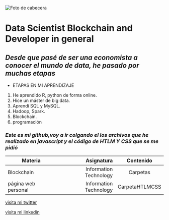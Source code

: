 ![Foto de cabecera](https://www.istockphoto.com/es/foto/cadena-diagonal-un-concepto-de-blockchain-primer-plano-gris-gm935705246-256013054)

# **Data Scientist Blockchain and  Developer in general**


## *Desde que pasé de ser una economista a conocer el mundo de data, he pasado por muchas etapas* 

* ETAPAS EN MI APRENDIZAJE
1. He aprendido R, python de forma online.
2. Hice un máster de big data. 
3. Aprendí SQL y MySQL.
4. Hadoop, Spark. 
5. Blockchain.
6. programación

### *Este es mi github,voy a ir colgando el los archivos que he realizado en javascript y el código de HTLM Y CSS que se me pidió*

|Materia| Asignatura| Contenido|
|---| ---:| :---:|
|Blockchain| Information Technology | Carpetas|
|página web personal| Information Technology | CarpetaHTLMCSS|


[visita mi twitter](https://twitter.com/ETapujos)

[visita mi linkedin](https://www.linkedin.com/in/patriciaacebestamargo/)
